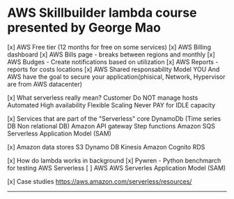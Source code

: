 # AWS Skillbuilder lambda course presented by George Mao


[x] AWS Free tier (12 months for free on some services)
[x] AWS Billing dashboard
[x] AWS Bills page - breaks between regions and monthly
[x] AWS Budges - Create notifications based on utilization
[x] AWS Reports - reports for costs locations
[x] AWS Shared responsability Model
YOU And AWS have the goal to secure your application(phisical, Network, Hypervisor are from AWS datacenter)

[x] What serverless really mean?
Customer Do NOT manage hosts
Automated High availability
Flexible Scaling
Never PAY for IDLE capacity

[x] Services that are part of the "Serverless" core 
DynamoDb (Time series DB Non relational DB)
Amazon API gateway
Step functions
Amazon SQS
Serverless Application Model (SAM)

[x] Amazon data stores
S3
Dynamo DB
Kinesis
Amazon Cognito
RDS

[x] How do lambda works in background
[x] Pywren - Python benchmarch for testing AWS Serverless
[ ] AWS AWS Serverles Application Model (SAM)

[x] Case studies
https://aws.amazon.com/serverless/resources/ 

---------------------------------------------------------------------------------------------

